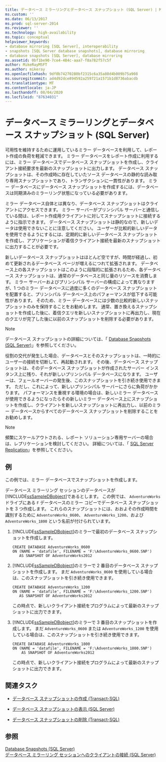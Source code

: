 ```yaml
---
title: データベース ミラーリングとデータベース スナップショット (SQL Server) | Microsoft Docs
ms.custom: ''
ms.date: 06/13/2017
ms.prod: sql-server-2014
ms.reviewer: ''
ms.technology: high-availability
ms.topic: conceptual
helpviewer_keywords:
- database mirroring [SQL Server], interoperability
- snapshots [SQL Server database snapshots], database mirroring
- database snapshots [SQL Server], database mirroring
ms.assetid: 0bf1be90-7ce4-484c-aaa7-f8a782f57c5f
author: MikeRayMSFT
ms.author: mikeray
ms.openlocfilehash: 9df0b74270280bf2315c6a35a80d4b009b75a908
ms.sourcegitcommit: ad4d92dce894592a259721a1571b1d8736abacdb
ms.translationtype: MT
ms.contentlocale: ja-JP
ms.lasthandoff: 08/04/2020
ms.locfileid: "87634031"
---
```

# <a name="database-mirroring-and-database-snapshots-sql-server"></a>データベース ミラーリングとデータベース スナップショット (SQL Server)
  可用性を維持するために運用しているミラー データベースを利用して、レポート作成の負荷を軽減できます。 ミラー データベースをレポート作成に利用するには、ミラー データベースでデータベース スナップショットを作成し、クライアント接続要求を最新のスナップショットに出力します。 データベース スナップショットは、その作成時に存在していたソース データベースの静的な読み取り専用スナップショットであり、トランザクションに一貫性があります。 ミラー データベースにデータベース スナップショットを作成するには、データベースは同期済みのミラーリング状態になっている必要があります。  
  
 ミラー データベース自体とは異なり、データベース スナップショットはクライアントにアクセスできます。 ミラー サーバーがプリンシパル サーバーと通信している間は、レポート作成用クライアントに対してスナップショットに接続するように指示できます。 データベース スナップショットは静的なので、新しいデータは使用できないことに注意してください。 ユーザーが比較的新しいデータを使用できるようにするには、定期的に新しいデータベース スナップショットを作成し、アプリケーションが着信クライアント接続を最新のスナップショットに出力することが必要です。  
  
 新しいデータベース スナップショットはほとんど空ですが、時間が経過し、初めて更新されるデータベース ページが増えるにつれて拡張されます。 データベース上の各スナップショットはこのように段階的に拡張されるため、各データベース スナップショットは、通常のデータベースと同じ量のリソースを消費します。 ミラー サーバーおよびプリンシパル サーバーの構成によって異なりますが、1 つのミラー データベースに過度に多くのデータベース スナップショットを配置すると、プリンシパル データベース上のパフォーマンスが低下する可能性があります。 そのため、ミラー データベースには少数の比較的新しいスナップショットのみを保持することをお勧めします。 通常、置き換えるスナップショットを作成した後に、着信クエリを新しいスナップショットに再出力し、現在のクエリが完了した後に以前のスナップショットを削除する必要があります。  
  
> [!NOTE]  
>  データベース スナップショットの詳細については、「 [Database Snapshots &#40;SQL Server&#41;](../../relational-databases/databases/database-snapshots-sql-server.md)」を参照してください。  
  
 役割の交代が発生した場合、データベースとそのスナップショットは、一時的にユーザーの接続を切断して、再起動されます。 その後、データベース スナップショットは、そのデータベース スナップショットが作成されたサーバー インスタンス上に残り、それが新しいプリンシパル データベースになります。 ユーザーは、フェールオーバーの発生後、このスナップショットを引き続き使用できます。 ただし、これによって、新しいプリンシパル サーバーにさらに負荷がかかります。 パフォーマンスを重視する環境の場合は、新しいミラー データベースが使用できるようになったらその新しいミラー データベース上にスナップショットを作成し、クライアントを新しいスナップショットに再出力し、以前のミラー データベースからすべてのデータベース スナップショットを削除することをお勧めします。  
  
> [!NOTE]  
>  頻繁にスケールアウトされる、レポート ソリューション専用サーバーの場合は、レプリケーションを検討してください。 詳細については、「 [SQL Server Replication](../install-windows/install-sql-server-replication.md)」を参照してください。  
  
## <a name="example"></a>例  
 この例では、ミラー データベースでスナップショットを作成します。  
  
 データベース ミラーリング セッションのデータベースが [!INCLUDE[ssSampleDBobject](../../includes/sssampledbobject-md.md)]であるとします。 この例では、 `AdventureWorks` ドライブにある `F` データベースのミラー コピーでデータベース スナップショットを 3 つ作成します。 これらのスナップショットには、おおよその作成時間を識別するために `AdventureWorks_0600`、 `AdventureWorks_1200`、および `AdventureWorks_1800` という名前が付けられています。  
  
1.  [!INCLUDE[ssSampleDBobject](../../includes/sssampledbobject-md.md)]のミラーで最初のデータベース スナップショットを作成します。  
  
    ```  
    CREATE DATABASE AdventureWorks_0600  
    ON (NAME = 'datafile', FILENAME = 'F:\AdventureWorks_0600.SNP')  
       AS SNAPSHOT OF AdventureWorks2012  
    ```  
  
2.  [!INCLUDE[ssSampleDBobject](../../includes/sssampledbobject-md.md)]のミラーで 2 番目のデータベース スナップショットを作成します。 まだ `AdventureWorks_0600` を使用している場合は、このスナップショットを引き続き使用できます。  
  
    ```  
    CREATE DATABASE AdventureWorks_1200  
    ON (NAME = 'datafile', FILENAME = 'F:\AdventureWorks_1200.SNP')  
       AS SNAPSHOT OF AdventureWorks2012  
    ```  
  
     この時点で、新しいクライアント接続をプログラムによって最新のスナップショットに出力できます。  
  
3.  [!INCLUDE[ssSampleDBobject](../../includes/sssampledbobject-md.md)]のミラーで 3 番目のスナップショットを作成します。 まだ `AdventureWorks_0600` または `AdventureWorks_1200` を使用している場合は、このスナップショットを引き続き使用できます。  
  
    ```  
    CREATE DATABASE AdventureWorks_1800  
    ON (NAME = 'datafile', FILENAME = 'F:\AdventureWorks_1800.SNP')  
        AS SNAPSHOT OF AdventureWorks2012  
    ```  
  
     この時点で、新しいクライアント接続をプログラムによって最新のスナップショットに出力できます。  
  
##  <a name="related-tasks"></a><a name="RelatedTasks"></a> 関連タスク  
  
-   [データベース スナップショットの作成 &#40;Transact-SQL&#41;](../../relational-databases/databases/create-a-database-snapshot-transact-sql.md)  
  
-   [データベース スナップショットの表示 &#40;SQL Server&#41;](../../relational-databases/databases/view-a-database-snapshot-sql-server.md)  
  
-   [データベース スナップショットの削除 &#40;Transact-SQL&#41;](../../relational-databases/databases/drop-a-database-snapshot-transact-sql.md)  

  
## <a name="see-also"></a>参照  
 [Database Snapshots &#40;SQL Server&#41;](../../relational-databases/databases/database-snapshots-sql-server.md)   
 [データベース ミラーリング セッションへのクライアントの接続 &#40;SQL Server&#41;](connect-clients-to-a-database-mirroring-session-sql-server.md)  
  
  
